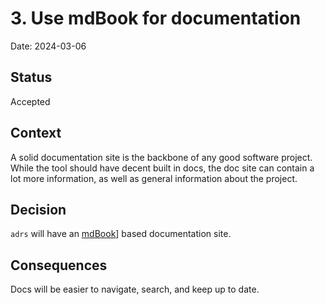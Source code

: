 # 3. Use mdBook for documentation

Date: 2024-03-06

## Status

Accepted

## Context

A solid documentation site is the backbone of any good software project. While the tool should have decent built in docs, 
the doc site can contain a lot more information, as well as general information about the project.

## Decision

`adrs` will have an [mdBook](https://github.com/rust-lang/mdBook)] based documentation site.

## Consequences

Docs will be easier to navigate, search, and keep up to date.

